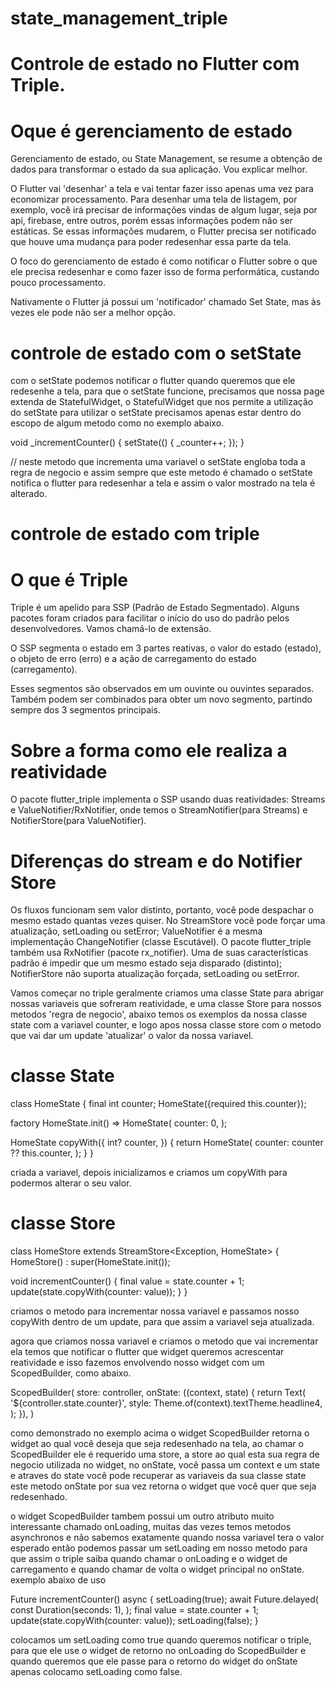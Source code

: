 # state_management_triple

# Controle de estado no Flutter com Triple.

# Oque é gerenciamento de estado

Gerenciamento de estado, ou State Management, se resume a obtenção de  dados para transformar  o estado da sua aplicação. Vou explicar melhor.

O Flutter vai 'desenhar' a tela e vai tentar fazer isso apenas uma vez para economizar processamento. Para desenhar uma tela de listagem, por exemplo, você irá precisar de informações vindas de algum lugar, seja por api, firebase, entre outros, porém essas informações podem não ser estáticas. Se essas informações mudarem, o Flutter precisa ser notificado que houve uma mudança para poder redesenhar essa parte da tela.

O foco do gerenciamento de estado é como notificar o Flutter sobre o que ele precisa redesenhar e como fazer isso de forma performática, custando pouco processamento.

Nativamente o Flutter já possui um 'notificador' chamado Set State, mas às vezes ele pode não ser a melhor opção.

# controle de estado com o setState

com o setState podemos notificar o flutter quando queremos que ele redesenhe a tela, para que o setState funcione,
precisamos que nossa page extenda de StatefulWidget, o StatefulWidget que nos permite a utilização do setState
para utilizar o setState precisamos apenas estar dentro do escopo de algum metodo como no exemplo abaixo.

 void _incrementCounter() {
    setState(() {
      _counter++;
    });
  }

// neste metodo que incrementa uma variavel o setState engloba toda a regra de negocio e assim sempre que este metodo
é chamado o setState notifica o flutter para redesenhar a tela e assim o valor mostrado na tela é alterado.

# controle de estado com triple

# O que é Triple

Triple é um apelido para SSP (Padrão de Estado Segmentado). Alguns pacotes foram criados para facilitar o início do uso do padrão pelos desenvolvedores. Vamos chamá-lo de extensão.

O SSP segmenta o estado em 3 partes reativas, o valor do estado (estado), o objeto de erro (erro) e a ação de carregamento do estado (carregamento).

Esses segmentos são observados em um ouvinte ou ouvintes separados. Também podem ser combinados para obter um novo segmento, partindo sempre dos 3 segmentos principais.

# Sobre a forma como ele realiza a reatividade

O pacote flutter_triple implementa o SSP usando duas reatividades: Streams e ValueNotifier/RxNotifier, onde temos o StreamNotifier(para Streams) e NotifierStore(para ValueNotifier).

# Diferenças do stream e do Notifier Store

Os fluxos funcionam sem valor distinto, portanto, você pode despachar o mesmo estado quantas vezes quiser. No StreamStore você pode forçar uma atualização, setLoading ou setError;
ValueNotifier é a mesma implementação ChangeNotifier (classe Escutável). O pacote flutter_triple também usa RxNotifier (pacote rx_notifier). Uma de suas características padrão é impedir que um mesmo estado seja disparado (distinto); NotifierStore não suporta atualização forçada, setLoading ou setError.

Vamos começar no triple geralmente criamos uma classe State para abrigar nossas variaveis que sofreram reatividade,
e uma classe Store para nossos metodos 'regra de negocio', abaixo temos os exemplos da nossa classe state com a variavel counter,
e logo apos nossa classe store com o metodo que vai dar um update 'atualizar' o valor da nossa variavel.

# classe State

class HomeState {
  final int counter;
  HomeState({required this.counter});

  factory HomeState.init() => HomeState(
        counter: 0,
      );

  HomeState copyWith({
    int? counter,
  }) {
    return HomeState(
      counter: counter ?? this.counter,
    );
  }
}

criada a variavel, depois inicializamos e criamos um copyWith para podermos alterar o seu valor.

# classe Store

class HomeStore extends StreamStore<Exception, HomeState> {
  HomeStore() : super(HomeState.init());

  void incrementCounter() {
    final value = state.counter + 1;
    update(state.copyWith(counter: value));
  }
}

criamos o metodo para incrementar nossa variavel e passamos nosso copyWith dentro de um update,
para que assim a variavel seja atualizada.

agora que criamos nossa variavel e criamos o metodo que vai incrementar ela temos que notificar o flutter
que widget queremos acrescentar reatividade e isso fazemos envolvendo nosso widget com um ScopedBuilder,
como abaixo.


 ScopedBuilder(
              store: controller,
              onState: ((context, state) {
                return Text(
                  '${controller.state.counter}',
                  style: Theme.of(context).textTheme.headline4,
                );
              }),
            )

como demonstrado no exemplo acima o widget ScopedBuilder retorna o widget ao qual você deseja que seja redesenhado na tela,
ao chamar o ScopedBuilder ele é requerido uma store, a store ao qual esta sua regra de negocio utilizada no widget,
no onState, você passa um context e um state e atraves do state você pode recuperar as variaveis da sua classe state
este metodo onState por sua vez retorna o widget que você quer que seja redesenhado.

o widget ScopedBuilder tambem possui um outro atributo muito interessante chamado onLoading, muitas das vezes temos metodos
asynchronos e não sabemos exatamente quando nossa variavel tera o valor esperado então podemos passar um setLoading em nosso metodo
para que assim o triple saiba quando chamar o onLoading e o widget de carregamento e quando chamar de volta o widget principal
no onState. exemplo abaixo de uso

 Future<void> incrementCounter() async {
    setLoading(true);
    await Future.delayed(
      const Duration(seconds: 1),
    );
    final value = state.counter + 1;
    update(state.copyWith(counter: value));
    setLoading(false);
  }

colocamos um setLoading como true quando queremos notificar o triple, para que ele use o widget de retorno no onLoading do
ScopedBuilder e quando queremos que ele passe para o retorno do widget do onState apenas colocamo setLoading como false.